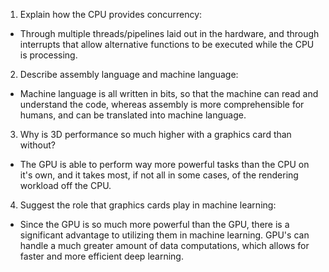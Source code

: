 <!-- Answers to the Short Answer Essay Questions go here -->

1. Explain how the CPU provides concurrency:

* 
    Through multiple threads/pipelines laid out in the hardware, and through interrupts that allow alternative functions to be executed while the CPU is processing.

2. Describe assembly language and machine language:

* 
    Machine language is all written in bits, so that the machine can read and understand the code, whereas assembly is more comprehensible for humans, and can be translated into machine language.


3. Why is 3D performance so much higher with a graphics card than without?

* 
    The GPU is able to perform way more powerful tasks than the CPU on it's own, and it takes most, if not all in some cases, of the rendering workload off the CPU.  


4. Suggest the role that graphics cards play in machine learning:

* 
    Since the GPU is so much more powerful than the GPU, there is a significant advantage to utilizing them in machine learning. GPU's can handle a much greater amount of data computations, which allows for faster and more efficient deep learning.